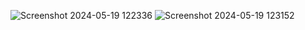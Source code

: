 ![Screenshot 2024-05-19 122336](https://github.com/aloukik16/Registration_Form_Project/assets/150384385/957569d4-45e9-4664-9d09-3838bad3fd5c)
![Screenshot 2024-05-19 123152](https://github.com/aloukik16/Registration_Form_Project/assets/150384385/ba9296d0-0aa6-41b0-b595-3c83e2e5c680)
